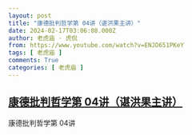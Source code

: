 ```yaml
---
layout: post
title: "康德批判哲学第 04讲（谌洪果主讲）"
date: 2024-02-17T03:06:08.000Z
author: 老虎庙 · 虎侃
from: https://www.youtube.com/watch?v=ENJD651PKeY
tags: [ 老虎庙 ]
comments: True
categories: [ 老虎庙 ]
---
```

<!--1708139168000-->
[康德批判哲学第 04讲（谌洪果主讲）](https://www.youtube.com/watch?v=ENJD651PKeY)
------

<div>
康德批判哲学第 04讲
</div>
